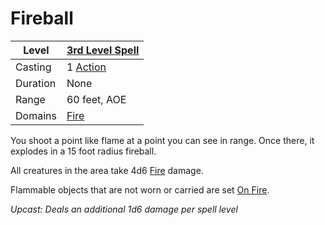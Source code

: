 # Fireball

|Level|[3rd Level Spell](../../../Spell%20Level.md)|
|-----|---------------|
|Casting|1 [Action](../../../../Game%20Procedures/Action.md)|
|Duration|None|
|Range|60 feet, AOE|
|Domains|[Fire](../../../Spell%20Domains/Fire.md)|

You shoot a point like flame at a point you can see in range. Once there, it explodes in a 15 foot radius fireball. 

All creatures in the area take 4d6 [Fire](../../../../Damage%20Types/Fire.md) damage.

Flammable objects that are not worn or carried are set [On Fire](../../../../Hazards/Elemental.md#On%20Fire).

*Upcast: Deals an additional 1d6 damage per spell level*
